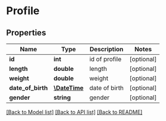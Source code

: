 # Profile

## Properties
Name | Type | Description | Notes
------------ | ------------- | ------------- | -------------
**id** | **int** | id of profile | [optional] 
**length** | **double** | length | [optional] 
**weight** | **double** | weight | [optional] 
**date_of_birth** | [**\DateTime**](Date.md) | date of birth | [optional] 
**gender** | **string** | gender | [optional] 

[[Back to Model list]](../README.md#documentation-for-models) [[Back to API list]](../README.md#documentation-for-api-endpoints) [[Back to README]](../README.md)



